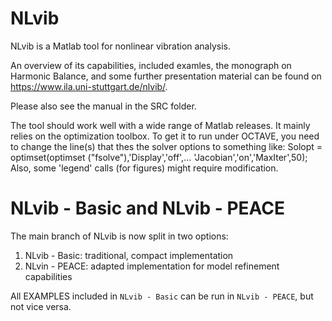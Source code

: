 # NLvib
NLvib is a Matlab tool for nonlinear vibration analysis.

An overview of its capabilities, included examles, the monograph on Harmonic Balance, and some further presentation material can be found on https://www.ila.uni-stuttgart.de/nlvib/.

Please also see the manual in the SRC folder.

The tool should work well with a wide range of Matlab releases. It mainly relies on the optimization toolbox.
To get it to run under OCTAVE, you need to change the line(s) that thes the solver options to something like:
   Solopt = optimset(optimset ("fsolve"),'Display','off',... 'Jacobian','on','MaxIter',50);
Also, some 'legend' calls (for figures) might require modification.

# NLvib - Basic and NLvib - PEACE 
The main branch of NLvib is now split in two options:
1. NLvib - Basic: traditional, compact implementation
2. NLvin - PEACE: adapted implementation for model refinement capabilities

All EXAMPLES included in `NLvib - Basic` can be run in `NLvib - PEACE`, but not vice versa.
